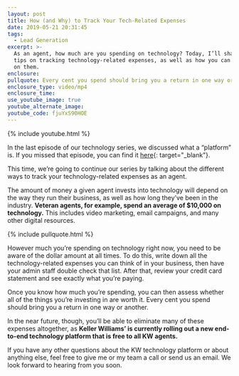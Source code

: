 ```yaml
---
layout: post
title: How (and Why) to Track Your Tech-Related Expenses
date: 2019-05-21 20:31:45
tags:
  - Lead Generation
excerpt: >-
  As an agent, how much are you spending on technology? Today, I’ll share a few
  tips on tracking technology-related expenses, as well as how you can cut back
  on them.
enclosure:
pullquote: Every cent you spend should bring you a return in one way or another.
enclosure_type: video/mp4
enclosure_time:
use_youtube_image: true
youtube_alternate_image:
youtube_code: fjuYxS90HOE
---
```


{% include youtube.html %}

In the last episode of our technology series, we discussed what a “platform” is. If you missed that episode, you can find it [here](https://kwcareerquest.com/what-separates-a-tech-platform-from-bolt-on-technology.html){: target="_blank"}. &nbsp;

This time, we’re going to continue our series by talking about the different ways to track your technology-related expenses as an agent.&nbsp;

The amount of money a given agent invests into technology will depend on the way they run their business, as well as how long they’ve been in the industry. **Veteran agents, for example, spend an average of $10,000 on technology.** This includes video marketing, email campaigns, and many other digital resources.&nbsp;

{% include pullquote.html %}

However much you’re spending on technology right now, you need to be aware of the dollar amount at all times. To do this, write down all the technology-related expenses you can think of in your business, then have your admin staff double check that list. After that, review your credit card statement and see exactly what you’re paying.&nbsp;

Once you know how much you’re spending, you can then assess whether all of the things you’re investing in are worth it. Every cent you spend should bring you a return in one way or another.&nbsp;

In the near future, though, you’ll be able to eliminate many of these expenses altogether, as **Keller Williams’ is currently rolling out a new end-to-end technology platform that is free to all KW agents.&nbsp;**

If you have any other questions about the KW technology platform or about anything else, feel free to give me or my team a call or send us an email. We look forward to hearing from you soon.<br>&nbsp;

&nbsp;